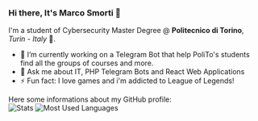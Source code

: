 ### Hi there, It's Marco Smorti 👋

I'm a student of Cybersecurity Master Degree @ **Politecnico di Torino**, *Turin - Italy* 🏫.
* 🔭 I’m currently working on a Telegram Bot that help PoliTo's students find all the groups of courses and more. 
* 💬 Ask me about IT, PHP Telegram Bots and React Web Applications
* ⚡ Fun fact: I love games and i'm addicted to League of Legends!


Here some informations about my GitHub profile:  
![Stats](https://github-readme-stats.vercel.app/api?username=grayneel&count_private=true&show_icons=true&theme=react&hide=stars&hide_border=true&custom_title=Stats)
![Most Used Languages](https://github-readme-stats.vercel.app/api/top-langs/?username=GrayNeel&layout=compact&langs_count=8&theme=react&hide_border=true) 
